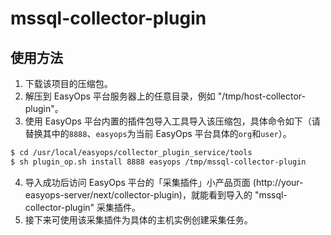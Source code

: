 # mssql-collector-plugin

## 使用方法

1. 下载该项目的压缩包。
2. 解压到 EasyOps 平台服务器上的任意目录，例如 "/tmp/host-collector-plugin"。
3. 使用 EasyOps 平台内置的插件包导入工具导入该压缩包，具体命令如下（请替换其中的`8888`、`easyops`为当前 EasyOps 平台具体的`org`和`user`）。

```sh
$ cd /usr/local/easyops/collector_plugin_service/tools
$ sh plugin_op.sh install 8888 easyops /tmp/mssql-collector-plugin
```

4. 导入成功后访问 EasyOps 平台的「采集插件」小产品页面 (http://your-easyops-server/next/collector-plugin)，就能看到导入的 "mssql-collector-plugin" 采集插件。
5. 接下来可使用该采集插件为具体的主机实例创建采集任务。
